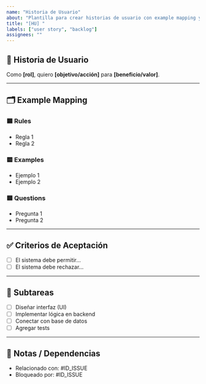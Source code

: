 ```yaml
---
name: "Historia de Usuario"
about: "Plantilla para crear historias de usuario con example mapping y subtareas"
title: "[HU] "
labels: ["user story", "backlog"]
assignees: ""
---
```


## 📌 Historia de Usuario
Como **[rol]**, quiero **[objetivo/acción]** para **[beneficio/valor]**.

---

## 🗂️ Example Mapping

### 🟦 Rules
- Regla 1
- Regla 2

### 🟨 Examples
- Ejemplo 1
- Ejemplo 2

### 🟥 Questions
- Pregunta 1
- Pregunta 2

---

## ✅ Criterios de Aceptación
- [ ] El sistema debe permitir…
- [ ] El sistema debe rechazar…

---

## 🔧 Subtareas
- [ ] Diseñar interfaz (UI)
- [ ] Implementar lógica en backend
- [ ] Conectar con base de datos
- [ ] Agregar tests

---

## 🔗 Notas / Dependencias
- Relacionado con: #ID_ISSUE  
- Bloqueado por: #ID_ISSUE
